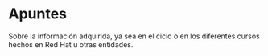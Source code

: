 # Apuntes
Sobre la información adquirida, ya sea en el ciclo o en los diferentes cursos hechos en Red Hat u otras entidades.
